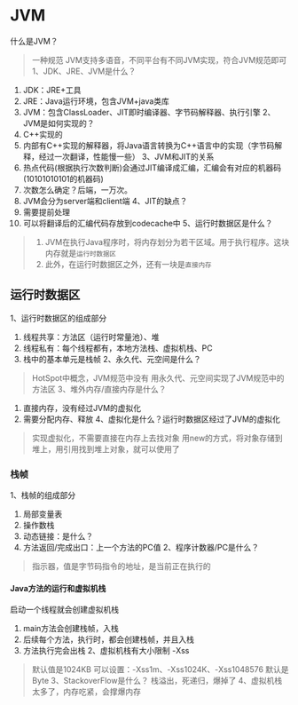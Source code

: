 # JVM
什么是JVM？
> 一种规范
> JVM支持多语音，不同平台有不同JVM实现，符合JVM规范即可
1、JDK、JRE、JVM是什么？
1. JDK：JRE+工具
2. JRE：Java运行环境，包含JVM+java类库
3. JVM：包含ClassLoader、JIT即时编译器、字节码解释器、执行引擎
2、JVM是如何实现的？
1. C++实现的
2. 内部有C++实现的解释器，将Java语言转换为C++语言中的实现（字节码解释，经过一次翻译，性能慢一些）
3、JVM和JIT的关系
1. 热点代码(根据执行次数判断)会通过JIT编译成汇编，汇编会有对应的机器码(10101010101的机器码)
2. 次数怎么确定？后端，一万次。
3. JVM会分为server端和client端
4、JIT的缺点？
1. 需要提前处理
2. 可以将翻译后的汇编代码存放到codecache中
5、运行时数据区是什么？
> 1. JVM在执行Java程序时，将内存划分为若干区域。用于执行程序。这块内存就是`运行时数据区`
> 2. 此外，在运行时数据区之外，还有一块是`直接内存`

## 运行时数据区
1、运行时数据区的组成部分
1. 线程共享：方法区（运行时常量池）、堆
2. 线程私有：每个线程都有，本地方法栈、虚拟机栈、PC
3. 栈中的基本单元是栈帧
2、永久代、元空间是什么？
> HotSpot中概念，JVM规范中没有
> 用永久代、元空间实现了JVM规范中的方法区
3、堆外内存/直接内存是什么？
1. 直接内存，没有经过JVM的虚拟化
2. 需要分配内存、释放
4、虚拟化是什么？运行时数据区经过了JVM的虚拟化
> 实现虚拟化，不需要直接在内存上去找对象
> 用new的方式，将对象存储到堆上，用引用找到堆上对象，就可以使用了
### 栈帧
1、栈帧的组成部分
1. 局部变量表
2. 操作数栈
3. 动态链接：是什么？
4. 方法返回/完成出口：上一个方法的PC值
2、程序计数器/PC是什么？
> 指示器，值是字节码指令的地址，是当前正在执行的
#### Java方法的运行和虚拟机栈
启动一个线程就会创建虚拟机栈
1. main方法会创建栈帧，入栈
2. 后续每个方法，执行时，都会创建栈帧，并且入栈
3. 方法执行完会出栈
2、虚拟机栈有大小限制 -Xss
> 默认值是1024KB
> 可以设置：-Xss1m、-Xss1024K、-Xss1048576 默认是Byte
3、StackoverFlow是什么？
> 栈溢出，死递归，爆掉了
4、虚拟机栈太多了，内存吃紧，会撑爆内存

